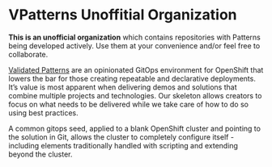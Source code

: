 # VPatterns Unoffitial Organization

**This is an unofficial organization** which contains repositories with Patterns being developed actively. Use them at your convenience and/or feel free to collaborate.

[Validated Patterns](https://github.com/validatedpatterns) are an opinionated GitOps environment for OpenShift that lowers the bar for those creating repeatable and declarative deployments. It’s value is most apparent when delivering demos and solutions that combine multiple projects and technologies. Our skeleton allows creators to focus on what needs to be delivered while we take care of how to do so using best practices.

A common gitops seed, applied to a blank OpenShift cluster and pointing to the solution in Git, allows the cluster to completely configure itself - including elements traditionally handled with scripting and extending beyond the cluster.
